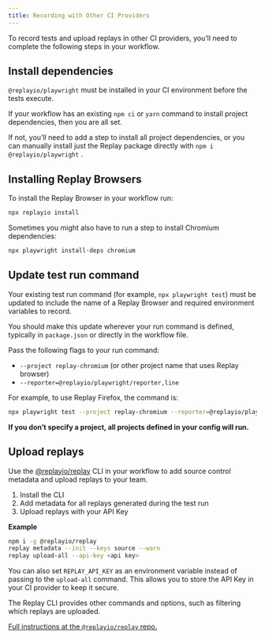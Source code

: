 ```yaml
---
title: Recording with Other CI Providers
---
```


To record tests and upload replays in other CI providers, you’ll need to complete the following steps in your workflow.

## Install dependencies

`@replayio/playwright` must be installed in your CI environment before the tests execute.

If your workflow has an existing `npm ci` or `yarn` command to install project dependencies, then you are all set.

If not, you’ll need to add a step to install all project dependencies, or you can manually install just the Replay package directly with `npm i @replayio/playwright` .

## Installing Replay Browsers

To install the Replay Browser in your workflow run:

```sh
npx replayio install
```

Sometimes you might also have to run a step to install Chromium dependencies:

```sh
npx playwright install-deps chromium
```

## Update test run command

Your existing test run command (for example, `npx playwright test`) must be updated to include the name of a Replay Browser and required environment variables to record.

You should make this update wherever your run command is defined, typically in `package.json` or directly in the workflow file.

Pass the following flags to your run command:

- `--project replay-chromium` (or other project name that uses Replay browser)
- `--reporter=@replayio/playwright/reporter,line`

For example, to use Replay Firefox, the command is:

```sh
npx playwright test --project replay-chromium --reporter=@replayio/playwright/reporter,line
```

**If you don’t specify a project, all projects defined in your config will run.**

## Upload replays

Use the [@replayio/replay](https://github.com/replayio/replay-cli/tree/main/packages/replay) CLI in your workflow to add source control metadata and upload replays to your team.

1. Install the CLI
2. Add metadata for all replays generated during the test run
3. Upload replays with your API Key

**Example**

```bash
npm i -g @replayio/replay
replay metadata --init --keys source --warn
replay upload-all --api-key <api key>
```

You can also set `REPLAY_API_KEY` as an environment variable instead of passing to the `upload-all` command. This allows you to store the API Key in your CI provider to keep it secure.

The Replay CLI provides other commands and options, such as filtering which replays are uploaded.

[Full instructions at the `@replayio/replay` repo.](https://github.com/replayio/replay-cli/tree/main/packages/replay)
